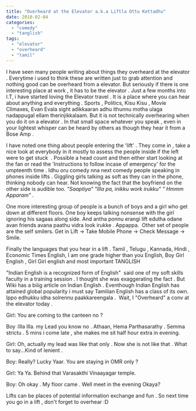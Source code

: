 ```yaml
---
title: "Overheard at the Elevator a.k.a Liftla Ottu Kettadhu"
date: 2010-02-04
categories: 
  - "comedy"
  - "tanglish"
tags: 
  - "elevator"
  - "overheard"
  - "tamil"
---
```


I have seen many people writing about things they overheard at the elevator . Everytime i used to think these are written just to grab attention and nothing good can be overheard from a elevator. But seriously if there is one interesting place at work , it has to be the elevator . Just a few months into I.T, i have started loving the Elevator travel . It is a place where you can hear about anything and everything . Sports , Politics, Kisu Kisu , Movie Climaxes, Evan Evala sight adikkaaran adhu ithunnu motha ulaga nadappugal ellam therinjikkalaam. But it is not technically overhearing when you do it on a elevator . In that small space whatever you speak , even in your lightest whisper can be heard by others as though they hear it from a Bose Amp .

I have noted one thing about people entering the 'lift' . They come in , take a nice look at everybody in it mostly to assess the people inside if the left were to get stuck  . Possible a head count and then either start looking at the fan or read the 'Instructions to follow incase of emergency' for the umpteenth time . Idhu oru comedy nna next comedy people speaking in phones inside lifts . Giggling girls talking as soft as they can in the phone, thinking nobody can hear. Not knowing the fact that the boyfriend on the other side is audible too. _"Saaptiya" "Illa pa, inikku work irukku" " Hmmm Apparam" ._

One more interesting group of people is a bunch of boys and a girl who get down at different floors. One boy keeps talking nonsense with the girl ignoring his sagaas along side. And antha ponnu erangi lift edutha odane avan friends avana paathu vidra look irukke . Appappa.  Other set of people are the self smilers. Get in Lift -> Take Mobile Phone -> Check Message -> Smile.

Finally the languages that you hear in a lift . Tamil , Telugu , Kannada, Hindi , Economic Times English, I am one grade higher than you English, Boy Girl English , Girl Girl english and most important TANGLISH

"Indian English is a recognized form of English"  said one of my soft skills faculty in a training session . I thought she was exaggerating the fact . But Wiki has a biiig article on Indian English . Eventhough Indian English has attained global popularity i must say Tamilian English has a class of its own. Ippo edhukku idha solrennu paakkareengala .  Wait, I "Overheard" a conv at the elevator today .

Girl: You are coming to the canteen no ?

Boy :Illa Illa. my Lead you know no . Athaan, Hema Parthasarathy . Semma strictu . 5 mins i come late , she makes me sit half hour extra in evening.

Girl: Oh, actually my lead was like that only . Now she is not like that . What to say...Kind of lenient .

Boy: Really? Lucky Yaar. You are staying in OMR only ?

Girl: Ya Ya. Behind that Varasakthi Vinaayagar temple.

Boy: Oh okay . My floor came . Well meet in the evening Okaya?

Lifts can be places of potential information exchange and fun . So next time you go in a lift , don't forget to overhear :D
